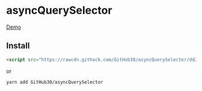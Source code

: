# asyncQuerySelector

[Demo](https://codepen.io/04/pen/ZEEKVyz?editors=1010)

## Install

```html
<script src="https://rawcdn.githack.com/GitHub30/asyncQuerySelector/dd2ab159c064f622938c10d421505ddd1f6a6d98/async$.js"></script>
```

or

```bash
yarn add GitHub30/asyncQuerySelector
```
